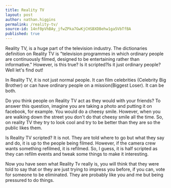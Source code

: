 ```yaml
---
title: Reality TV
layout: post
author: nathan.higgins
permalink: /reality-tv/
source-id: 14nf0pVhBAy_jfwZPka7GwKjCHSBXDBehw1ga5VbTfBA
published: true
---
```

Reality TV, is a huge part of the television industry. The dictionaries definition on Reality TV is "television programmes in which ordinary people are continuously filmed, designed to be entertaining rather than informative." However, is this true? Is it scripted?Is it just ordinary people? Well let's find out!

In Reality TV, it is not just normal people. It can film celebrities (Celebrity Big Brother) or can have ordinary people on a mission(Biggest Loser). It can be both.

Do you think people on Reality TV act as they would with your friends? To answer this question, imagine you are taking a photo and putting it on facebook, for example. You would do a cheesy smile. However, when you are walking down the street you don't do that cheesy smile all the time. So, on reality TV they try to look cool and try to be better than they are so the public likes them.

Is Reality TV scripted? It is not. They are told where to go but what they say and do, it is up to the people being filmed. However, if the camera crew wants something refilmed, it is refilmed. So, I guess, it is half scripted as they can refilm events and tweak some things to make it interesting.

Now you have seen what Reality Tv really is, you will think that they were told to say that or they are just trying to impress you before, if you can, vote for someone to be eliminated. They are probably like you and me but being pressured to do things.


